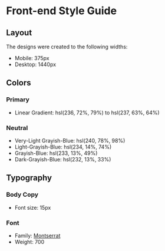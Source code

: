 # Front-end Style Guide

## Layout

The designs were created to the following widths:

- Mobile: 375px
- Desktop: 1440px

## Colors

### Primary

- Linear Gradient: hsl(236, 72%, 79%) to hsl(237, 63%, 64%)

### Neutral

- Very-Light Grayish-Blue: hsl(240, 78%, 98%)
- Light-Grayish-Blue: hsl(234, 14%, 74%)
- Grayish-Blue: hsl(233, 13%, 49%)
- Dark-Grayish-Blue: hsl(232, 13%, 33%)

## Typography

### Body Copy

- Font size: 15px

### Font

- Family: [Montserrat](https://fonts.google.com/specimen/Montserrat)
- Weight: 700
